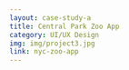 ```yaml
---
layout: case-study-a
title: Central Park Zoo App
category: UI/UX Design
img: img/project3.jpg
link: nyc-zoo-app
---
```

